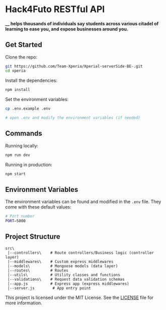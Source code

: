 # Hack4Futo RESTful API

#### \_\_ helps thousands of individuals say students across various citadel of learning to ease you, and expose businesses around you.

## Get Started

Clone the repo:

```bash
git https://github.com/Team-Xperia/Xperial-serverSide-BE-.git
cd xperia
```

Install the dependencies:

```bash
npm install
```

Set the environment variables:

```bash
cp .env.example .env

# open .env and modify the environment variables (if needed)
```

## Commands

Running locally:

```bash
npm run dev
```

Running in production:

```bash
npm start
```

## Environment Variables

The environment variables can be found and modified in the `.env` file. They come with these default values:

```bash
# Port number
PORT=5000

```

## Project Structure

```
src\
 |--controllers\    # Route controllers/Business logic (controller layer)
 |--middlewares\    # Custom express middlewares
 |--models\         # Mongoose models (data layer)
 |--routes\         # Routes
 |--utils\          # Utility classes and functions
 |--validations\    # Request data validation schemas
 |--app.js          # Express app (express middlewares)
 |--server.js        # App entry point
```

This project is licensed under the MIT License. See the [LICENSE](https://opensource.org/licenses/MIT) file for more information.

